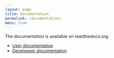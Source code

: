 ```yaml
---
layout: page
title: Documentation
permalink: /documentation/
menu: true
---
```


The documentation is available on readthedocs.org:

* [User documentation](http://alignak-doc.readthedocs.org/en/latest/)
* [Developper documentation](http://alignak.readthedocs.org/en/latest/)

